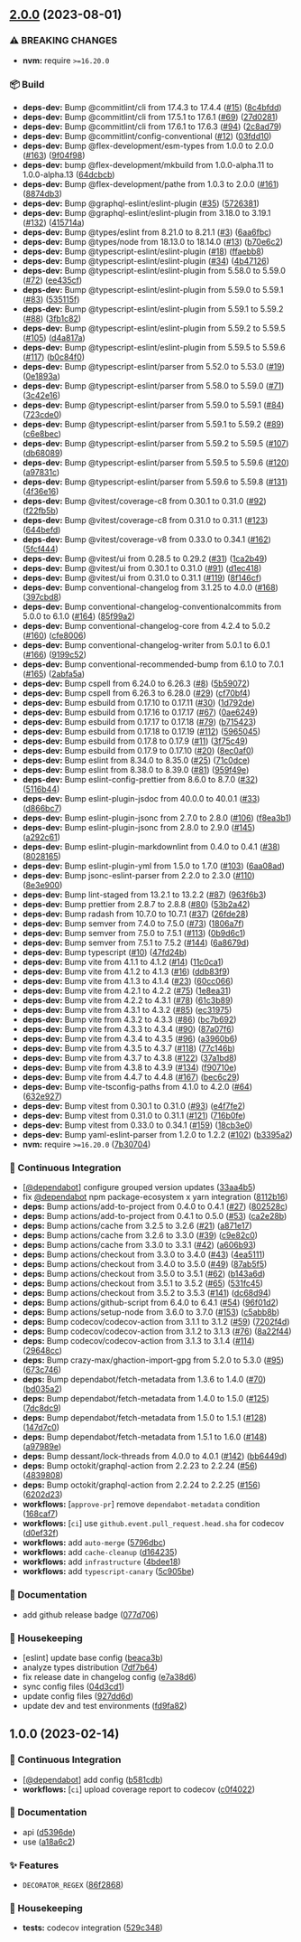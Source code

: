 ## [2.0.0](https://github.com/flex-development/decorator-regex/compare/1.0.0...2.0.0) (2023-08-01)


### ⚠ BREAKING CHANGES

* **nvm:** require `>=16.20.0`

### :package: Build

* **deps-dev:** Bump @commitlint/cli from 17.4.3 to 17.4.4 ([#15](https://github.com/flex-development/decorator-regex/issues/15)) ([8c4bfdd](https://github.com/flex-development/decorator-regex/commit/8c4bfdd0a7aa52ecc5677290e2308b927ff9d3e9))
* **deps-dev:** Bump @commitlint/cli from 17.5.1 to 17.6.1 ([#69](https://github.com/flex-development/decorator-regex/issues/69)) ([27d0281](https://github.com/flex-development/decorator-regex/commit/27d02815ba4eac05d9356a077ea6fe014c9cf210))
* **deps-dev:** Bump @commitlint/cli from 17.6.1 to 17.6.3 ([#94](https://github.com/flex-development/decorator-regex/issues/94)) ([2c8ad79](https://github.com/flex-development/decorator-regex/commit/2c8ad795051c4ecb96f118be76fcf30cf43dc5b4))
* **deps-dev:** Bump @commitlint/config-conventional ([#12](https://github.com/flex-development/decorator-regex/issues/12)) ([03fdd10](https://github.com/flex-development/decorator-regex/commit/03fdd10d3610f8cda016647f88a3a58d8a1d3ccd))
* **deps-dev:** Bump @flex-development/esm-types from 1.0.0 to 2.0.0 ([#163](https://github.com/flex-development/decorator-regex/issues/163)) ([9f04f98](https://github.com/flex-development/decorator-regex/commit/9f04f988120ecd32f07385dbb7544bf6485efe25))
* **deps-dev:** bump @flex-development/mkbuild from 1.0.0-alpha.11 to 1.0.0-alpha.13 ([64dcbcb](https://github.com/flex-development/decorator-regex/commit/64dcbcb535455fb53bf1bca4e4da1ae1b2e7e840))
* **deps-dev:** Bump @flex-development/pathe from 1.0.3 to 2.0.0 ([#161](https://github.com/flex-development/decorator-regex/issues/161)) ([8874db3](https://github.com/flex-development/decorator-regex/commit/8874db38e19b9ebd008f09d703a9670f8f9cba32))
* **deps-dev:** Bump @graphql-eslint/eslint-plugin ([#35](https://github.com/flex-development/decorator-regex/issues/35)) ([5726381](https://github.com/flex-development/decorator-regex/commit/5726381d88fc30b0ccfb1e3603e6ec0a28958578))
* **deps-dev:** Bump @graphql-eslint/eslint-plugin from 3.18.0 to 3.19.1 ([#132](https://github.com/flex-development/decorator-regex/issues/132)) ([415714a](https://github.com/flex-development/decorator-regex/commit/415714afd1c0a15eb48fee5ebf3d7c327961ca0c))
* **deps-dev:** Bump @types/eslint from 8.21.0 to 8.21.1 ([#3](https://github.com/flex-development/decorator-regex/issues/3)) ([6aa6fbc](https://github.com/flex-development/decorator-regex/commit/6aa6fbce8cbbf95fb6ce8885ad5b9668df88d851))
* **deps-dev:** Bump @types/node from 18.13.0 to 18.14.0 ([#13](https://github.com/flex-development/decorator-regex/issues/13)) ([b70e6c2](https://github.com/flex-development/decorator-regex/commit/b70e6c2e4c255554090bfbe7698e9de1933b5795))
* **deps-dev:** Bump @typescript-eslint/eslint-plugin ([#18](https://github.com/flex-development/decorator-regex/issues/18)) ([ffaebb8](https://github.com/flex-development/decorator-regex/commit/ffaebb85a08ba7bd0507199d1bdeee17444dcf2e))
* **deps-dev:** Bump @typescript-eslint/eslint-plugin ([#34](https://github.com/flex-development/decorator-regex/issues/34)) ([4b47126](https://github.com/flex-development/decorator-regex/commit/4b47126d6ad3ada6e6b57431a2f5b931b6a9bcc9))
* **deps-dev:** Bump @typescript-eslint/eslint-plugin from 5.58.0 to 5.59.0 ([#72](https://github.com/flex-development/decorator-regex/issues/72)) ([ee435cf](https://github.com/flex-development/decorator-regex/commit/ee435cfd3febaba5770544d8e127e3355124d3a5))
* **deps-dev:** Bump @typescript-eslint/eslint-plugin from 5.59.0 to 5.59.1 ([#83](https://github.com/flex-development/decorator-regex/issues/83)) ([535115f](https://github.com/flex-development/decorator-regex/commit/535115f19a3a7aebe01095ebe80b08180645db9c))
* **deps-dev:** Bump @typescript-eslint/eslint-plugin from 5.59.1 to 5.59.2 ([#88](https://github.com/flex-development/decorator-regex/issues/88)) ([3fb1c82](https://github.com/flex-development/decorator-regex/commit/3fb1c8222f5bca24977d66d8dcc8fa72d0720ab1))
* **deps-dev:** Bump @typescript-eslint/eslint-plugin from 5.59.2 to 5.59.5 ([#105](https://github.com/flex-development/decorator-regex/issues/105)) ([d4a817a](https://github.com/flex-development/decorator-regex/commit/d4a817ac446f665bddfb46ede772842d2f955e1a))
* **deps-dev:** Bump @typescript-eslint/eslint-plugin from 5.59.5 to 5.59.6 ([#117](https://github.com/flex-development/decorator-regex/issues/117)) ([b0c84f0](https://github.com/flex-development/decorator-regex/commit/b0c84f026ff85c662a12a3a3c655ddb4e6f36303))
* **deps-dev:** Bump @typescript-eslint/parser from 5.52.0 to 5.53.0 ([#19](https://github.com/flex-development/decorator-regex/issues/19)) ([0e1893a](https://github.com/flex-development/decorator-regex/commit/0e1893a11750dfd32f3434941300c050c400d78e))
* **deps-dev:** Bump @typescript-eslint/parser from 5.58.0 to 5.59.0 ([#71](https://github.com/flex-development/decorator-regex/issues/71)) ([3c42e16](https://github.com/flex-development/decorator-regex/commit/3c42e16c627899538715a5585abaf90ff1c49148))
* **deps-dev:** Bump @typescript-eslint/parser from 5.59.0 to 5.59.1 ([#84](https://github.com/flex-development/decorator-regex/issues/84)) ([723cde0](https://github.com/flex-development/decorator-regex/commit/723cde025315084c21b8b6971a20e8755707fd2a))
* **deps-dev:** Bump @typescript-eslint/parser from 5.59.1 to 5.59.2 ([#89](https://github.com/flex-development/decorator-regex/issues/89)) ([c6e8bec](https://github.com/flex-development/decorator-regex/commit/c6e8bec552d932906ab64ffdc20fc44c15012e51))
* **deps-dev:** Bump @typescript-eslint/parser from 5.59.2 to 5.59.5 ([#107](https://github.com/flex-development/decorator-regex/issues/107)) ([db68089](https://github.com/flex-development/decorator-regex/commit/db68089ea8c2879f9d9235ff47f14296cb74b8f8))
* **deps-dev:** Bump @typescript-eslint/parser from 5.59.5 to 5.59.6 ([#120](https://github.com/flex-development/decorator-regex/issues/120)) ([a97831c](https://github.com/flex-development/decorator-regex/commit/a97831c7c9415e574556400832a03e60f3cc7156))
* **deps-dev:** Bump @typescript-eslint/parser from 5.59.6 to 5.59.8 ([#131](https://github.com/flex-development/decorator-regex/issues/131)) ([4f36e16](https://github.com/flex-development/decorator-regex/commit/4f36e16e2a88e5922b82f2a826f2acd4f0cd957b))
* **deps-dev:** Bump @vitest/coverage-c8 from 0.30.1 to 0.31.0 ([#92](https://github.com/flex-development/decorator-regex/issues/92)) ([f22fb5b](https://github.com/flex-development/decorator-regex/commit/f22fb5bcfb1be1394ceb35018b6877349d8b45e9))
* **deps-dev:** Bump @vitest/coverage-c8 from 0.31.0 to 0.31.1 ([#123](https://github.com/flex-development/decorator-regex/issues/123)) ([644befd](https://github.com/flex-development/decorator-regex/commit/644befd897dd2a594bb133524a1b5485f9eaff40))
* **deps-dev:** Bump @vitest/coverage-v8 from 0.33.0 to 0.34.1 ([#162](https://github.com/flex-development/decorator-regex/issues/162)) ([5fcf444](https://github.com/flex-development/decorator-regex/commit/5fcf4446ddb01eb14fbe8ca58ae26a73180f8806))
* **deps-dev:** Bump @vitest/ui from 0.28.5 to 0.29.2 ([#31](https://github.com/flex-development/decorator-regex/issues/31)) ([1ca2b49](https://github.com/flex-development/decorator-regex/commit/1ca2b49b45d72abf7e9cf6e9e8341f301204f83a))
* **deps-dev:** Bump @vitest/ui from 0.30.1 to 0.31.0 ([#91](https://github.com/flex-development/decorator-regex/issues/91)) ([d1ec418](https://github.com/flex-development/decorator-regex/commit/d1ec418f9c57846b9ae0d796d6d5677e0623de08))
* **deps-dev:** Bump @vitest/ui from 0.31.0 to 0.31.1 ([#119](https://github.com/flex-development/decorator-regex/issues/119)) ([8f146cf](https://github.com/flex-development/decorator-regex/commit/8f146cff84d77b29e928d4be9ebca28d873197a1))
* **deps-dev:** Bump conventional-changelog from 3.1.25 to 4.0.0 ([#168](https://github.com/flex-development/decorator-regex/issues/168)) ([397cbd8](https://github.com/flex-development/decorator-regex/commit/397cbd83b3d933b37e168cc49e9d78a44df5ee30))
* **deps-dev:** Bump conventional-changelog-conventionalcommits from 5.0.0 to 6.1.0 ([#164](https://github.com/flex-development/decorator-regex/issues/164)) ([85f99a2](https://github.com/flex-development/decorator-regex/commit/85f99a22ae99295ab426128b0102c43ff493bf63))
* **deps-dev:** Bump conventional-changelog-core from 4.2.4 to 5.0.2 ([#160](https://github.com/flex-development/decorator-regex/issues/160)) ([cfe8006](https://github.com/flex-development/decorator-regex/commit/cfe80069002be1cb307ac37f701d387f8619cf20))
* **deps-dev:** Bump conventional-changelog-writer from 5.0.1 to 6.0.1 ([#166](https://github.com/flex-development/decorator-regex/issues/166)) ([9199c52](https://github.com/flex-development/decorator-regex/commit/9199c52518055ec0d27cd8756aefa20ee14a8086))
* **deps-dev:** Bump conventional-recommended-bump from 6.1.0 to 7.0.1 ([#165](https://github.com/flex-development/decorator-regex/issues/165)) ([2abfa5a](https://github.com/flex-development/decorator-regex/commit/2abfa5a70adb77494747521dfab7dd964663fbd6))
* **deps-dev:** Bump cspell from 6.24.0 to 6.26.3 ([#8](https://github.com/flex-development/decorator-regex/issues/8)) ([5b59072](https://github.com/flex-development/decorator-regex/commit/5b590723012e008506f8d830943a098c6b924036))
* **deps-dev:** Bump cspell from 6.26.3 to 6.28.0 ([#29](https://github.com/flex-development/decorator-regex/issues/29)) ([cf70bf4](https://github.com/flex-development/decorator-regex/commit/cf70bf4978fc05afcb6e34b7292c193bb386391b))
* **deps-dev:** Bump esbuild from 0.17.10 to 0.17.11 ([#30](https://github.com/flex-development/decorator-regex/issues/30)) ([1d792de](https://github.com/flex-development/decorator-regex/commit/1d792dec14af566afb7f1549211f8378b88af66e))
* **deps-dev:** Bump esbuild from 0.17.16 to 0.17.17 ([#67](https://github.com/flex-development/decorator-regex/issues/67)) ([0ae6249](https://github.com/flex-development/decorator-regex/commit/0ae624911e13a0208bd009735cb607def270b903))
* **deps-dev:** Bump esbuild from 0.17.17 to 0.17.18 ([#79](https://github.com/flex-development/decorator-regex/issues/79)) ([b715423](https://github.com/flex-development/decorator-regex/commit/b715423698e6e597850708d7fb808b2660d9d05b))
* **deps-dev:** Bump esbuild from 0.17.18 to 0.17.19 ([#112](https://github.com/flex-development/decorator-regex/issues/112)) ([5965045](https://github.com/flex-development/decorator-regex/commit/5965045a81f40091295327dbf5d10601859425fa))
* **deps-dev:** Bump esbuild from 0.17.8 to 0.17.9 ([#11](https://github.com/flex-development/decorator-regex/issues/11)) ([3f75c49](https://github.com/flex-development/decorator-regex/commit/3f75c49dc824b560585ae92298b26967cb6bf016))
* **deps-dev:** Bump esbuild from 0.17.9 to 0.17.10 ([#20](https://github.com/flex-development/decorator-regex/issues/20)) ([8ec0af0](https://github.com/flex-development/decorator-regex/commit/8ec0af0657e1afd2b88ca6c3c2aad4900d282b7c))
* **deps-dev:** Bump eslint from 8.34.0 to 8.35.0 ([#25](https://github.com/flex-development/decorator-regex/issues/25)) ([71c0dce](https://github.com/flex-development/decorator-regex/commit/71c0dcee3b9033b04ed61ce3ef1088b148ec09f8))
* **deps-dev:** Bump eslint from 8.38.0 to 8.39.0 ([#81](https://github.com/flex-development/decorator-regex/issues/81)) ([959f49e](https://github.com/flex-development/decorator-regex/commit/959f49e95478268cc5ef58ba5c4196fcfbb318ab))
* **deps-dev:** Bump eslint-config-prettier from 8.6.0 to 8.7.0 ([#32](https://github.com/flex-development/decorator-regex/issues/32)) ([5116b44](https://github.com/flex-development/decorator-regex/commit/5116b442941f9d9165e725c7c230c96b38df93f9))
* **deps-dev:** Bump eslint-plugin-jsdoc from 40.0.0 to 40.0.1 ([#33](https://github.com/flex-development/decorator-regex/issues/33)) ([d866bc7](https://github.com/flex-development/decorator-regex/commit/d866bc74569af2f8988b9236f0f5eb533527bc46))
* **deps-dev:** Bump eslint-plugin-jsonc from 2.7.0 to 2.8.0 ([#106](https://github.com/flex-development/decorator-regex/issues/106)) ([f8ea3b1](https://github.com/flex-development/decorator-regex/commit/f8ea3b1c5c12cecf9b8984ef8b83cd40edcdd38f))
* **deps-dev:** Bump eslint-plugin-jsonc from 2.8.0 to 2.9.0 ([#145](https://github.com/flex-development/decorator-regex/issues/145)) ([a292c61](https://github.com/flex-development/decorator-regex/commit/a292c611b1093e9c3726d4529dfe5a82c706c0a2))
* **deps-dev:** Bump eslint-plugin-markdownlint from 0.4.0 to 0.4.1 ([#38](https://github.com/flex-development/decorator-regex/issues/38)) ([8028165](https://github.com/flex-development/decorator-regex/commit/802816586fae63d6af8e4c734ee8e929d36c7b8d))
* **deps-dev:** Bump eslint-plugin-yml from 1.5.0 to 1.7.0 ([#103](https://github.com/flex-development/decorator-regex/issues/103)) ([6aa08ad](https://github.com/flex-development/decorator-regex/commit/6aa08ad473bbccccad3792f41781b198a7481222))
* **deps-dev:** Bump jsonc-eslint-parser from 2.2.0 to 2.3.0 ([#110](https://github.com/flex-development/decorator-regex/issues/110)) ([8e3e900](https://github.com/flex-development/decorator-regex/commit/8e3e9001a0ccf2463c386003793310b2ec3be5e2))
* **deps-dev:** Bump lint-staged from 13.2.1 to 13.2.2 ([#87](https://github.com/flex-development/decorator-regex/issues/87)) ([963f6b3](https://github.com/flex-development/decorator-regex/commit/963f6b33cd37c64b82121e6d9bf650d588e6736f))
* **deps-dev:** Bump prettier from 2.8.7 to 2.8.8 ([#80](https://github.com/flex-development/decorator-regex/issues/80)) ([53b2a42](https://github.com/flex-development/decorator-regex/commit/53b2a42f5315f2cb37e0ae9119ff8ca56119d4e7))
* **deps-dev:** Bump radash from 10.7.0 to 10.7.1 ([#37](https://github.com/flex-development/decorator-regex/issues/37)) ([26fde28](https://github.com/flex-development/decorator-regex/commit/26fde2819e6024c852b187326f2f8a4514d4a08c))
* **deps-dev:** Bump semver from 7.4.0 to 7.5.0 ([#73](https://github.com/flex-development/decorator-regex/issues/73)) ([1806a7f](https://github.com/flex-development/decorator-regex/commit/1806a7f29c5e1dcef93fae0193564c07091654b4))
* **deps-dev:** Bump semver from 7.5.0 to 7.5.1 ([#113](https://github.com/flex-development/decorator-regex/issues/113)) ([0b9d6c1](https://github.com/flex-development/decorator-regex/commit/0b9d6c166b7aa03c3d2fd00818d41e09e0e59672))
* **deps-dev:** Bump semver from 7.5.1 to 7.5.2 ([#144](https://github.com/flex-development/decorator-regex/issues/144)) ([6a8679d](https://github.com/flex-development/decorator-regex/commit/6a8679d4b33e27b295553e0e90511e97abf6cbd4))
* **deps-dev:** Bump typescript ([#10](https://github.com/flex-development/decorator-regex/issues/10)) ([47fd24b](https://github.com/flex-development/decorator-regex/commit/47fd24b7bb4b2f1f72b8380ad34d1285d9c7d94f))
* **deps-dev:** Bump vite from 4.1.1 to 4.1.2 ([#14](https://github.com/flex-development/decorator-regex/issues/14)) ([11c0ca1](https://github.com/flex-development/decorator-regex/commit/11c0ca1f7d6458dfdc829a5481bd6b944b1d781d))
* **deps-dev:** Bump vite from 4.1.2 to 4.1.3 ([#16](https://github.com/flex-development/decorator-regex/issues/16)) ([ddb83f9](https://github.com/flex-development/decorator-regex/commit/ddb83f97fc5915306d9e9e0c383f5ba63073f4b4))
* **deps-dev:** Bump vite from 4.1.3 to 4.1.4 ([#23](https://github.com/flex-development/decorator-regex/issues/23)) ([60cc066](https://github.com/flex-development/decorator-regex/commit/60cc066143f200df27a482376f1519fd61e0cff1))
* **deps-dev:** Bump vite from 4.2.1 to 4.2.2 ([#75](https://github.com/flex-development/decorator-regex/issues/75)) ([1e8ea31](https://github.com/flex-development/decorator-regex/commit/1e8ea313c1e86d4a8b6c37b8192a80d02d434de7))
* **deps-dev:** Bump vite from 4.2.2 to 4.3.1 ([#78](https://github.com/flex-development/decorator-regex/issues/78)) ([61c3b89](https://github.com/flex-development/decorator-regex/commit/61c3b89a67f4136e87244eacd46e9a1fbeab02b8))
* **deps-dev:** Bump vite from 4.3.1 to 4.3.2 ([#85](https://github.com/flex-development/decorator-regex/issues/85)) ([ec31975](https://github.com/flex-development/decorator-regex/commit/ec31975da11d6a06db8d1d74d55a5f0de62ba64a))
* **deps-dev:** Bump vite from 4.3.2 to 4.3.3 ([#86](https://github.com/flex-development/decorator-regex/issues/86)) ([bc7b692](https://github.com/flex-development/decorator-regex/commit/bc7b6928884afbcf00de8d79dccf020c76eb80b5))
* **deps-dev:** Bump vite from 4.3.3 to 4.3.4 ([#90](https://github.com/flex-development/decorator-regex/issues/90)) ([87a07f6](https://github.com/flex-development/decorator-regex/commit/87a07f671229119256a6bc9a3deaaba67ee36e10))
* **deps-dev:** Bump vite from 4.3.4 to 4.3.5 ([#96](https://github.com/flex-development/decorator-regex/issues/96)) ([a3960b6](https://github.com/flex-development/decorator-regex/commit/a3960b6ef07ca6dde76d2b084693106560d2e2a4))
* **deps-dev:** Bump vite from 4.3.5 to 4.3.7 ([#118](https://github.com/flex-development/decorator-regex/issues/118)) ([77c146b](https://github.com/flex-development/decorator-regex/commit/77c146b2c860e094d2c474a10f566f4b72cddfe8))
* **deps-dev:** Bump vite from 4.3.7 to 4.3.8 ([#122](https://github.com/flex-development/decorator-regex/issues/122)) ([37a1bd8](https://github.com/flex-development/decorator-regex/commit/37a1bd8fc0ff9d42bdeaec1c6c056c81b5f118e6))
* **deps-dev:** Bump vite from 4.3.8 to 4.3.9 ([#134](https://github.com/flex-development/decorator-regex/issues/134)) ([f90710e](https://github.com/flex-development/decorator-regex/commit/f90710e73efa4a47b8318e52789c4c4a3730a7e8))
* **deps-dev:** Bump vite from 4.4.7 to 4.4.8 ([#167](https://github.com/flex-development/decorator-regex/issues/167)) ([bec6c29](https://github.com/flex-development/decorator-regex/commit/bec6c29ba4e29f1cfbfb1ee12a476e16106bf82d))
* **deps-dev:** Bump vite-tsconfig-paths from 4.1.0 to 4.2.0 ([#64](https://github.com/flex-development/decorator-regex/issues/64)) ([632e927](https://github.com/flex-development/decorator-regex/commit/632e92711875d9edbbc4c12d7f0d7bd800f7a453))
* **deps-dev:** Bump vitest from 0.30.1 to 0.31.0 ([#93](https://github.com/flex-development/decorator-regex/issues/93)) ([e4f7fe2](https://github.com/flex-development/decorator-regex/commit/e4f7fe2e90163b63a143e7e1877b945f8fd981d3))
* **deps-dev:** Bump vitest from 0.31.0 to 0.31.1 ([#121](https://github.com/flex-development/decorator-regex/issues/121)) ([716b0fe](https://github.com/flex-development/decorator-regex/commit/716b0fe5b21feb55d45cac60b5d8af8664db8b11))
* **deps-dev:** Bump vitest from 0.33.0 to 0.34.1 ([#159](https://github.com/flex-development/decorator-regex/issues/159)) ([18cb3e0](https://github.com/flex-development/decorator-regex/commit/18cb3e0b4fb23a71d1198bb46b21d533a848fe30))
* **deps-dev:** Bump yaml-eslint-parser from 1.2.0 to 1.2.2 ([#102](https://github.com/flex-development/decorator-regex/issues/102)) ([b3395a2](https://github.com/flex-development/decorator-regex/commit/b3395a27edd361392dc0a8c6b3103c793eb815e0))
* **nvm:** require `>=16.20.0` ([7b30704](https://github.com/flex-development/decorator-regex/commit/7b30704a897ff5d839e3aeccfb7d7c0078ae11e8))


### :robot: Continuous Integration

* [[@dependabot](https://github.com/dependabot)] configure grouped version updates ([33aa4b5](https://github.com/flex-development/decorator-regex/commit/33aa4b5416aef233ac6b7bfa898aabf67940f9f1))
* fix [@dependabot](https://github.com/dependabot) npm package-ecosystem x yarn integration ([8112b16](https://github.com/flex-development/decorator-regex/commit/8112b16e79b6eb92689a7b3199b5825cdfbc0080))
* **deps:** Bump actions/add-to-project from 0.4.0 to 0.4.1 ([#27](https://github.com/flex-development/decorator-regex/issues/27)) ([802528c](https://github.com/flex-development/decorator-regex/commit/802528c957ec97993000f15dada5ea1ffc423040))
* **deps:** Bump actions/add-to-project from 0.4.1 to 0.5.0 ([#53](https://github.com/flex-development/decorator-regex/issues/53)) ([ca2e28b](https://github.com/flex-development/decorator-regex/commit/ca2e28b26c3c611e18da1e95f56ba2f3e743ea0e))
* **deps:** Bump actions/cache from 3.2.5 to 3.2.6 ([#21](https://github.com/flex-development/decorator-regex/issues/21)) ([a871e17](https://github.com/flex-development/decorator-regex/commit/a871e1736e9c9501ad1a44c74e214370497a6765))
* **deps:** Bump actions/cache from 3.2.6 to 3.3.0 ([#39](https://github.com/flex-development/decorator-regex/issues/39)) ([c9e82c0](https://github.com/flex-development/decorator-regex/commit/c9e82c075b98866aa09694e8c67c4812cbc703cc))
* **deps:** Bump actions/cache from 3.3.0 to 3.3.1 ([#42](https://github.com/flex-development/decorator-regex/issues/42)) ([a606b93](https://github.com/flex-development/decorator-regex/commit/a606b93e98a51b10f8ff8aa4403850e18f1412b2))
* **deps:** Bump actions/checkout from 3.3.0 to 3.4.0 ([#43](https://github.com/flex-development/decorator-regex/issues/43)) ([4ea5111](https://github.com/flex-development/decorator-regex/commit/4ea5111a0a2c12519765e568ae3805bc0c2a5867))
* **deps:** Bump actions/checkout from 3.4.0 to 3.5.0 ([#49](https://github.com/flex-development/decorator-regex/issues/49)) ([87ab5f5](https://github.com/flex-development/decorator-regex/commit/87ab5f5c37d9d47fdacd92abdfbb615b524db3e5))
* **deps:** Bump actions/checkout from 3.5.0 to 3.5.1 ([#62](https://github.com/flex-development/decorator-regex/issues/62)) ([b143a6d](https://github.com/flex-development/decorator-regex/commit/b143a6d860b6dbcd3e3ad63db1a80fb36cd7adae))
* **deps:** Bump actions/checkout from 3.5.1 to 3.5.2 ([#65](https://github.com/flex-development/decorator-regex/issues/65)) ([531fc45](https://github.com/flex-development/decorator-regex/commit/531fc45ded43888ce505a0dd4b86a95894cbe3d8))
* **deps:** Bump actions/checkout from 3.5.2 to 3.5.3 ([#141](https://github.com/flex-development/decorator-regex/issues/141)) ([dc68d94](https://github.com/flex-development/decorator-regex/commit/dc68d94e56ba53e1f6ac09b7c885125b1b3fb371))
* **deps:** Bump actions/github-script from 6.4.0 to 6.4.1 ([#54](https://github.com/flex-development/decorator-regex/issues/54)) ([96f01d2](https://github.com/flex-development/decorator-regex/commit/96f01d283f8aa4db8508f90d6d1675bde86b22b7))
* **deps:** Bump actions/setup-node from 3.6.0 to 3.7.0 ([#153](https://github.com/flex-development/decorator-regex/issues/153)) ([c5abb8b](https://github.com/flex-development/decorator-regex/commit/c5abb8b7d0e89e7cb9964bc7a5222252eb8a934c))
* **deps:** Bump codecov/codecov-action from 3.1.1 to 3.1.2 ([#59](https://github.com/flex-development/decorator-regex/issues/59)) ([7202f4d](https://github.com/flex-development/decorator-regex/commit/7202f4dc1924e4f5b1fafabf887407c11403746f))
* **deps:** Bump codecov/codecov-action from 3.1.2 to 3.1.3 ([#76](https://github.com/flex-development/decorator-regex/issues/76)) ([8a22f44](https://github.com/flex-development/decorator-regex/commit/8a22f443291f2ac8a4f9d9d9690be0dc7064c394))
* **deps:** Bump codecov/codecov-action from 3.1.3 to 3.1.4 ([#114](https://github.com/flex-development/decorator-regex/issues/114)) ([29648cc](https://github.com/flex-development/decorator-regex/commit/29648cc229934d7ab24f3a7d29b750faeb301ad9))
* **deps:** Bump crazy-max/ghaction-import-gpg from 5.2.0 to 5.3.0 ([#95](https://github.com/flex-development/decorator-regex/issues/95)) ([673c746](https://github.com/flex-development/decorator-regex/commit/673c746d7c259aab8af1561cfccb30a61614c4d3))
* **deps:** Bump dependabot/fetch-metadata from 1.3.6 to 1.4.0 ([#70](https://github.com/flex-development/decorator-regex/issues/70)) ([bd035a2](https://github.com/flex-development/decorator-regex/commit/bd035a2bb870e40acc054094fccdea8d09442f52))
* **deps:** Bump dependabot/fetch-metadata from 1.4.0 to 1.5.0 ([#125](https://github.com/flex-development/decorator-regex/issues/125)) ([7dc8dc9](https://github.com/flex-development/decorator-regex/commit/7dc8dc9944d5d72300184733efcb19b008fba829))
* **deps:** Bump dependabot/fetch-metadata from 1.5.0 to 1.5.1 ([#128](https://github.com/flex-development/decorator-regex/issues/128)) ([147d7c0](https://github.com/flex-development/decorator-regex/commit/147d7c0418d8b4c28739442e869816c3867fcd7e))
* **deps:** Bump dependabot/fetch-metadata from 1.5.1 to 1.6.0 ([#148](https://github.com/flex-development/decorator-regex/issues/148)) ([a97989e](https://github.com/flex-development/decorator-regex/commit/a97989ef996d38b02a88547d8bf80c59c834c044))
* **deps:** Bump dessant/lock-threads from 4.0.0 to 4.0.1 ([#142](https://github.com/flex-development/decorator-regex/issues/142)) ([bb6449d](https://github.com/flex-development/decorator-regex/commit/bb6449d327b658319f7cdc275716a38b240abafe))
* **deps:** Bump octokit/graphql-action from 2.2.23 to 2.2.24 ([#56](https://github.com/flex-development/decorator-regex/issues/56)) ([4839808](https://github.com/flex-development/decorator-regex/commit/4839808ad4955ec3b73b02f56d18419c9794582d))
* **deps:** Bump octokit/graphql-action from 2.2.24 to 2.2.25 ([#156](https://github.com/flex-development/decorator-regex/issues/156)) ([6202d23](https://github.com/flex-development/decorator-regex/commit/6202d23d6a6a33ccbbb5850dbcbc8980effc4414))
* **workflows:** [`approve-pr`] remove `dependabot-metadata` condition ([168caf7](https://github.com/flex-development/decorator-regex/commit/168caf793896e0ad9620c41399c7d60497cbd055))
* **workflows:** [`ci`] use `github.event.pull_request.head.sha` for codecov ([d0ef32f](https://github.com/flex-development/decorator-regex/commit/d0ef32fd3b9ea9a7792b6e5e2dec082426193207))
* **workflows:** add `auto-merge` ([5796dbc](https://github.com/flex-development/decorator-regex/commit/5796dbc51bc9fa17e51aca58830d9dabd1f61ff4))
* **workflows:** add `cache-cleanup` ([d164235](https://github.com/flex-development/decorator-regex/commit/d164235e932e61c92aeb2c36f2a9bbf593be1195))
* **workflows:** add `infrastructure` ([4bdee18](https://github.com/flex-development/decorator-regex/commit/4bdee1882524a41257fb1775353fbcc79e19d4b8))
* **workflows:** add `typescript-canary` ([5c905be](https://github.com/flex-development/decorator-regex/commit/5c905be69461c9b1d7cfb14c17521f3e00155fee))


### :pencil: Documentation

* add github release badge ([077d706](https://github.com/flex-development/decorator-regex/commit/077d7060db1a77afe447081e3f6624426fc5f700))


### :house_with_garden: Housekeeping

* [eslint] update base config ([beaca3b](https://github.com/flex-development/decorator-regex/commit/beaca3bc56ee725e2baab77f97d5d1ba6da9b668))
* analyze types distribution ([7df7b64](https://github.com/flex-development/decorator-regex/commit/7df7b6497aa0449dd160224fc191f7195b30fc15))
* fix release date in changelog config ([e7a38d6](https://github.com/flex-development/decorator-regex/commit/e7a38d6b744c7c6f1baf519f9ca7d54d85e5cb0b))
* sync config files ([04d3cd1](https://github.com/flex-development/decorator-regex/commit/04d3cd168c26993793e88d6601b904f3ef727c1d))
* update config files ([927dd6d](https://github.com/flex-development/decorator-regex/commit/927dd6dddca7205c4be99d13851a00621af57480))
* update dev and test environments ([fd9fa82](https://github.com/flex-development/decorator-regex/commit/fd9fa82a5de93576ef27dbd89c9a5ca1ba8db631))

## 1.0.0 (2023-02-14)


### :robot: Continuous Integration

* [[@dependabot](https://github.com/dependabot)] add config ([b581cdb](https://github.com/flex-development/decorator-regex/commit/b581cdbda4fe109dc42e2837f78b7a023f0679af))
* **workflows:** [`ci`] upload coverage report to codecov ([c0f4022](https://github.com/flex-development/decorator-regex/commit/c0f40221b7535d92e8b2c60fa95a4c5eecdcbdef))


### :pencil: Documentation

* api ([d5396de](https://github.com/flex-development/decorator-regex/commit/d5396de8ec7e10cca70e042bc171c3108877aa19))
* use ([a18a6c2](https://github.com/flex-development/decorator-regex/commit/a18a6c24a15bda1138388ae6f69da20a33a7afee))


### :sparkles: Features

* `DECORATOR_REGEX` ([86f2868](https://github.com/flex-development/decorator-regex/commit/86f28687f823fc3f3dc3435d5174c7d36b976d31))


### :house_with_garden: Housekeeping

* **tests:** codecov integration ([529c348](https://github.com/flex-development/decorator-regex/commit/529c3482ebf902bcd7a199c3d111f45db3e5db8b))

